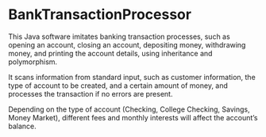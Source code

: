 # BankTransactionProcessor

This Java software imitates banking transaction processes, such as opening an account, closing an account, depositing money, withdrawing money, and printing the account
details, using inheritance and polymorphism.

It scans information from standard input, such as customer information, the type of account to be created, and a certain amount of money, and processes the transaction 
if no errors are present.

Depending on the type of account (Checking, College Checking, Savings, Money Market), different fees and monthly interests will affect the account’s balance.

